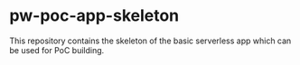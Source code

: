 # pw-poc-app-skeleton
This repository contains the skeleton of the basic serverless app which can be used for PoC building.
